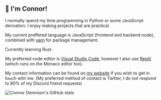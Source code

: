 ## 👋 I'm Connor!

I normally spend my time programming in Python or some JavaScript derivation.
I enjoy making projects that are practical.

My current preffered language is JavaScript (frontend and backend node), combined with [yarn](https://yarnpkg.com/) for package management.

Currently learning Rust.

My preferred code editor is [Visual Studio Code](https://code.visualstudio.com/), however I also use [Replit](https://replit.com/@cnnrde) (which runs on the Monaco editor too).

My contact information can be found on [my website](https://cnnd.co.uk) if you wish to get in touch with me. (My preferred method of contact is Twitter, I do not respond to 90% of my Discord friend requests)

![Connor Dennison's GitHub stats](https://github-readme-stats.vercel.app/api?username=connordennison&show_icons=true&theme=synthwave)
